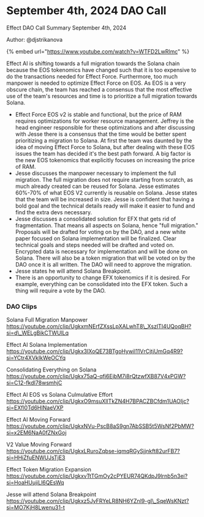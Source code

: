 # September 4th, 2024 DAO Call

Effect DAO Call Summary September 4th, 2024

Author: @djstrikanova

{% embed url="https://www.youtube.com/watch?v=WTFD2LwRlmc" %}

Effect AI is shifting towards a full migration towards the Solana chain because the EOS tokenomics have changed such that it is too expensive to do the transactions needed for Effect Force. Furthermore, too much manpower is needed to optimize Effect Force on EOS. As EOS is a very obscure chain, the team has reached a consensus that the most effective use of the team's resources and time is to prioritize a full migration towards Solana.

* Effect Force EOS v2 is stable and functional, but the price of RAM requires optimizations for worker resource management. Jeffrey is the head engineer responsible for these optimizations and after discussing with Jesse there is a consensus that the time would be better spent prioritizing a migration to Solana. At first the team was daunted by the idea of moving Effect Force to Solana, but after dealing with these EOS issues the team has decided it's the best path forward. A big factor is the new EOS tokenomics that explicitly focuses on increasing the price of RAM.
* Jesse discusses the manpower necessary to implement the full migration. The full migration does not require starting from scratch, as much already created can be reused for Solana. Jesse estimates 60%-70% of what EOS V2 currently is reusable on Solana. Jesse states that the team will be increased in size. Jesse is confident that having a bold goal and the technical details ready will make it easier to fund and find the extra devs necessary.
* Jesse discusses a consolidated solution for EFX that gets rid of fragmentation. That means all aspects on Solana, hence "full migration." Proposals will be drafted for voting on by the DAO, and a new white paper focused on Solana implementation will be finalized. Clear technical goals and steps needed will be drafted and voted on. Encrypted data is necessary for implementation and will be done on Solana. There will also be a token migration that will be voted on by the DAO once it is all written. The DAO will need to approve the migration.
* Jesse states he will attend Solana Breakpoint.
* There is an opportunity to change EFX tokenomics if it is desired. For example, everything can be consolidated into the EFX token. Such a thing will require a vote by the DAO.

### DAO Clips

Solana Full Migration Manpower \
https://youtube.com/clip/UgkxmNErfZXssLpXALwhT8\_XszlTI4UQoqBH?si=d\_WELgBikCTWUlLq

Effect AI Solana Implementation \
https://youtube.com/clip/Ugkx3IXoQE73BTgoHywil11VrCjtjUmGq4R9?si=YCtr4XVkIkWeOCYq

Consolidating Everything on Solana \
https://youtube.com/clip/Ugkx75aQ-qfi6EjbM7i8rQtzwfXB87V4xPGW?si=C12-fkdI78wsmhjC

Effect AI EOS vs Solana Culmulative Effort \
https://youtube.com/clip/UgkxO9msuXlITkZN4H7BPACZBCfdm1UAOIjc?si=EXfl0Td6HINaeVXP

Effect AI Moving Forward \
https://youtube.com/clip/UgkxNVu-PscB8aS9gn7AbSSB5t5WsNf2PbMW?si=x2EM6NaA0fZNxGoj

V2 Value Moving Forward \
https://youtube.com/clip/UgkxLRuroZqbse-iqmqRGySjjnkft82urFB7?si=HHiZfuENWUJsTjE3

Effect Token Migration Expansion \
https://youtube.com/clip/UgkxvTtTGmOy2cPYEUR74QKdpJ9lrnb5n3ei?si=HoaHUujiLl6QEsWq

Jesse will attend Solana Breakpoint\
https://youtube.com/clip/Ugkxz5JyFRYeLR8NH6YZnl9-gI\_SqeWsKNzt?si=MO7KjH8Lwenu31-t

